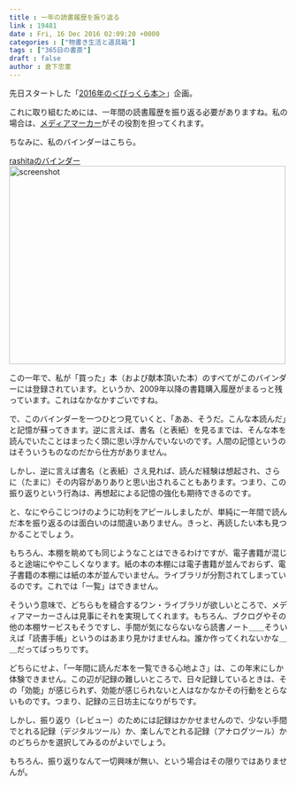 ```yaml
---
title : 一年の読書履歴を振り返る
link : 19481
date : Fri, 16 Dec 2016 02:09:20 +0000
categories : ["物書き生活と道具箱"]
tags : ["365日の書斎"]
draft : false
author : 倉下忠憲
---
```


先日スタートした「<a href="https://rashita.net/blog/?p=19476">2016年の＜びっくら本＞</a>」企画。

これに取り組むためには、一年間の読書履歴を振り返る必要がありますね。私の場合は、<a href="http://mediamarker.net/">メディアマーカー</a>がその役割を担ってくれます。

ちなみに、私のバインダーはこちら。

<a href="http://mediamarker.net/u/rashita/">rashitaのバインダー</a>
<a href="http://mediamarker.net/u/rashita/" rel="attachment wp-att-19483"><img src="https://rashita.net/blog/wp-content/uploads/2016/12/screenshot7-500x358.png" alt="screenshot" width="500" height="358" class="alignnone size-medium wp-image-19483" /></a>

この一年で、私が「買った」本（および献本頂いた本）のすべてがこのバインダーには登録されています。というか、2009年以降の書籍購入履歴がまるっと残っています。これはなかなかすごいですね。

で、このバインダーを一つひとつ見ていくと、「ああ、そうだ。こんな本読んだ」と記憶が蘇ってきます。逆に言えば、書名（と表紙）を見るまでは、そんな本を読んでいたことはまったく頭に思い浮かんでいないのです。人間の記憶というのはそういうものなのだから仕方がありません。

しかし、逆に言えば書名（と表紙）さえ見れば、読んだ経験は想起され、さらに（たまに）その内容がありありと思い出されることもあります。つまり、この振り返りという行為は、再想起による記憶の強化も期待できるのです。

と、なにやらこじつけのように功利をアピールしましたが、単純に一年間で読んだ本を振り返るのは面白いのは間違いありません。きっと、再読したい本も見つかることでしょう。

もちろん、本棚を眺めても同じようなことはできるわけですが、電子書籍が混じると途端にややこしくなります。紙の本の本棚には電子書籍が並んでおらず、電子書籍の本棚には紙の本が並んでいません。ライブラリが分割されてしまっているのです。これでは「一覧」はできません。

そういう意味で、どちらもを縫合するワン・ライブラリが欲しいところで、メディアマーカーさんは見事にそれを実現してくれます。もちろん、ブクログやその他の本棚サービスもそうですし、手間が気にならないなら読書ノート＿＿そういえば「読書手帳」というのはあまり見かけませんね。誰か作ってくれないかな＿＿だってばっちりです。

どちらにせよ、「一年間に読んだ本を一覧できる心地よさ」は、この年末にしか体験できません。この辺が記録の難しいところで、日々記録しているときは、その「効能」が感じられず、効能が感じられないと人はなかなかその行動をとらないものです。つまり、記録の三日坊主になりがちです。

しかし、振り返り（レビュー）のためには記録はかかせませんので、少ない手間でとれる記録（デジタルツール）か、楽しんでとれる記録（アナログツール）かのどちらかを選択してみるのがよいでしょう。

もちろん、振り返りなんて一切興味が無い、という場合はその限りではありませんが。